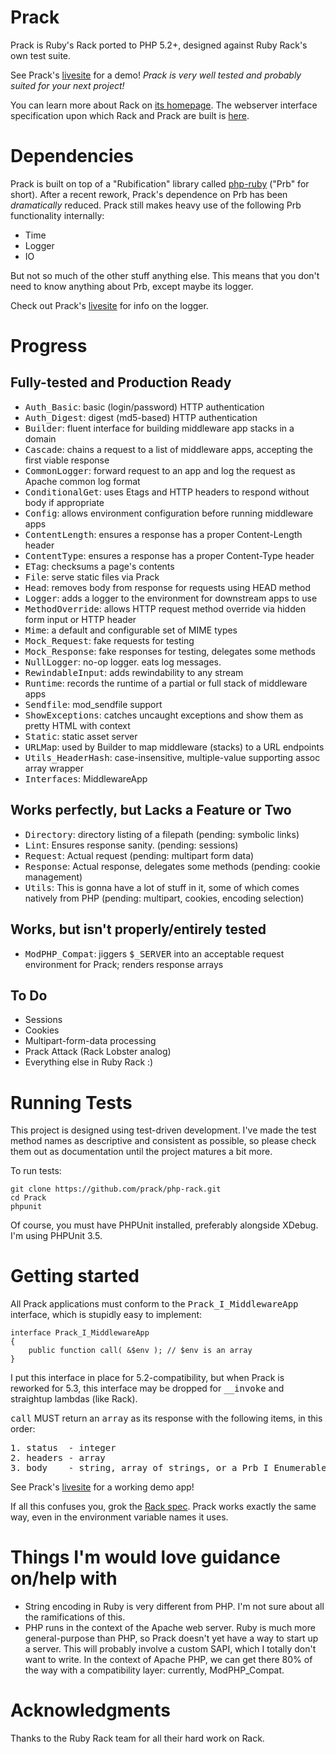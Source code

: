 Prack
=====

Prack is Ruby's Rack ported to PHP 5.2+, designed against Ruby Rack's own test suite.

See Prack's [livesite](http://github.com/prack/livesite) for a demo! _Prack is very
well tested and probably suited for your next project!_

You can learn more about Rack on [its homepage](http://rack.rubyforge.org/ "Rack Homepage").
The webserver interface specification upon which Rack and Prack are built is 
[here](http://rack.rubyforge.org/doc/SPEC.html "Rack Specification").

Dependencies
============

Prack is built on top of a "Rubification" library called
[php-ruby](http://github.com/prack/php-rb "Prb Homepage") ("Prb" for short). After a recent
rework, Prack's dependence on Prb has been _dramatically_ reduced. Prack still makes heavy
use of the following Prb functionality internally:

* Time
* Logger
* IO

But not so much of the other stuff anything else. This means that you don't need to know
anything about Prb, except maybe its logger.

Check out Prack's [livesite](http://github.com/prack/livesite) for info on the logger.


Progress
========

Fully-tested and Production Ready
---------------------------------

* <tt>Auth_Basic</tt>: basic (login/password) HTTP authentication
* <tt>Auth_Digest</tt>: digest (md5-based) HTTP authentication
* <tt>Builder</tt>: fluent interface for building middleware app stacks in a domain
* <tt>Cascade</tt>: chains a request to a list of middleware apps, accepting the first viable response
* <tt>CommonLogger</tt>: forward request to an app and log the request as Apache common log format
* <tt>ConditionalGet</tt>: uses Etags and HTTP headers to respond without body if appropriate
* <tt>Config</tt>: allows environment configuration before running middleware apps
* <tt>ContentLength</tt>: ensures a response has a proper Content-Length header
* <tt>ContentType</tt>: ensures a response has a proper Content-Type header
* <tt>ETag</tt>: checksums a page's contents
* <tt>File</tt>: serve static files via Prack
* <tt>Head</tt>: removes body from response for requests using HEAD method
* <tt>Logger</tt>: adds a logger to the environment for downstream apps to use
* <tt>MethodOverride</tt>: allows HTTP request method override via hidden form input or HTTP header
* <tt>Mime</tt>: a default and configurable set of MIME types
* <tt>Mock_Request</tt>: fake requests for testing
* <tt>Mock_Response</tt>: fake responses for testing, delegates some methods
* <tt>NullLogger</tt>: no-op logger. eats log messages.
* <tt>RewindableInput</tt>: adds rewindability to any stream
* <tt>Runtime</tt>: records the runtime of a partial or full stack of middleware apps
* <tt>Sendfile</tt>: mod_sendfile support
* <tt>ShowExceptions</tt>: catches uncaught exceptions and show them as pretty HTML with context
* <tt>Static</tt>: static asset server
* <tt>URLMap</tt>: used by Builder to map middleware (stacks) to a URL endpoints
* <tt>Utils_HeaderHash</tt>: case-insensitive, multiple-value supporting assoc array wrapper
* <tt>Interfaces</tt>: MiddlewareApp

Works perfectly, but Lacks a Feature or Two
-------------------------------------------

* <tt>Directory</tt>: directory listing of a filepath (pending: symbolic links)
* <tt>Lint</tt>: Ensures response sanity. (pending</tt>: sessions)
* <tt>Request</tt>: Actual request (pending</tt>: multipart form data)
* <tt>Response</tt>: Actual response, delegates some methods (pending</tt>: cookie management)
* <tt>Utils</tt>: This is gonna have a lot of stuff in it, some of which comes natively from PHP (pending</tt>: multipart, cookies, encoding selection)

Works, but isn't properly/entirely tested
-----------------------------------------

* <tt>ModPHP_Compat</tt>: jiggers <tt>$\_SERVER</tt> into an acceptable request environment for Prack; renders response arrays

To Do
-----

* Sessions
* Cookies
* Multipart-form-data processing
* Prack Attack (Rack Lobster analog)
* Everything else in Ruby Rack :)

Running Tests
=============

This project is designed using test-driven development. I've made the test
method names as descriptive and consistent as possible, so please check them
out as documentation until the project matures a bit more.

To run tests:

	git clone https://github.com/prack/php-rack.git
	cd Prack
	phpunit

Of course, you must have PHPUnit installed, preferably alongside XDebug. I'm using
PHPUnit 3.5.


Getting started
===============

All Prack applications must conform to the <tt>Prack\_I_MiddlewareApp</tt> interface,
which is stupidly easy to implement:

	interface Prack_I_MiddlewareApp
	{
		public function call( &$env ); // $env is an array
	}

I put this interface in place for 5.2-compatibility, but when Prack is reworked for 5.3,
this interface may be dropped for <tt>__invoke</tt> and straightup lambdas (like Rack).

<tt>call</tt> MUST return an <tt>array</tt> as its response with the following items, in this order:

<pre>
1. status  - integer
2. headers - array
3. body    - string, array of strings, or a Prb_I_Enumerable
</pre>


See Prack's [livesite](http://github.com/prack/livesite) for a working demo app!

If all this confuses you, grok the [Rack spec](http://rack.rubyforge.org/doc/SPEC.html "Rack Interface Specification").
Prack works exactly the same way, even in the environment variable names it uses.


Things I'm would love guidance on/help with
===========================================

* String encoding in Ruby is very different from PHP. I'm not sure about all the ramifications
of this.
* PHP runs in the context of the Apache web server. Ruby is much more general-purpose than PHP,
so Prack doesn't yet have a way to start up a server. This will probably involve a custom SAPI,
which I totally don't want to write. In the context of Apache PHP, we can get there 80% of the
way with a compatibility layer: currently, ModPHP_Compat.


Acknowledgments
===============

Thanks to the Ruby Rack team for all their hard work on Rack.